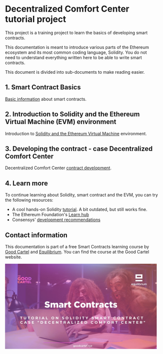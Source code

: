 # Decentralized Comfort Center tutorial project

This project is a training project to learn the basics of developing smart contracts.

This documentation is meant to introduce various parts of the Ethereum ecosystem and its most common coding language, Solidity. You do not need to understand everything written here to be able to write smart contracts.

This document is divided into sub-documents to make reading easier.

## 1. Smart Contract Basics

[Basic information](/docs/basics.md) about smart contracts.

## 2. Introduction to Solidity and the Ethereum Virtual Machine (EVM) environment

Introduction to [Solidity and the Ethereum Virtual Machine](/docs/evm.md) environment.

## 3. Developing the contract - case Decentralized Comfort Center 

Decentralized Comfort Center [contract development](/docs/dev.md).

## 4. Learn more

To continue learning about Solidity, smart contract and the EVM, you can try the following resources:

- A cool hands-on Solidity [tutorial](https://cryptozombies.io/). A bit outdated, but still works fine.
- The Ethereum Foundation's [Learn hub](https://ethereum.org/en/learn/)
- Consensys' [development recommendations](https://consensys.github.io/smart-contract-best-practices/development-recommendations)

## Contact information

This documentation is part of a free Smart Contracts learning course by [Good Cartel](https://www.goodcartel.xyz) and [Equilibrium](https://equilibrium.co). You can find the course at the Good Cartel website.

<img src="assets/course.jpg" alt="Good Cartel course" width="500px"></img>
